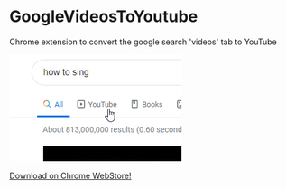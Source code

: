 # GoogleVideosToYoutube

Chrome extension to convert the google search 'videos' tab to YouTube

![Youtube Tab](https://github.com/dadur604/GoogleVideosToYoutube/raw/master/YouTubeTab.png)

[Download on Chrome WebStore!](https://chrome.google.com/webstore/detail/googlevidstoyt/icooecpkkojhhfahpphhagfalfmjfjjo)
